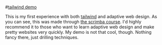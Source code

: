 #[tailwind demo](https://nottgy.github.io/tailwindcss/1)

This is my first experience with both [tailwind](https://tailwindcss.com) and adaptive web design.
As you can see, this was made through [the scrimba course](https://scrimba.com/learn/tailwind).
I'd highly recommend it to those who want to learn adaptive web design and make pretty websites very quickly.
My demo is not that cool, though. Nothing fancy there, just drilling techniques.
